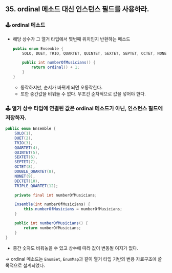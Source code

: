 ## 35. ordinal 메소드 대신 인스턴스 필드를 사용하라.

### 🕹️ ordinal 메소드

- 해당 상수가 그 열거 타입에서 몇번째 위치인지 반환하는 메소드

    ```java
    public enum Ensemble {
        SOLO, DUET, TRIO, QUARTET, QUINTET, SEXTET, SEPTET, OCTET, NONET, DECTET;
    
        public int numberOfMusicians() {
            return ordinal() + 1;
        }
    }
    ```

  - 동작하지만, 순서가 바뀌게 되면 오동작한다.
  - 또한 중간값을 비워둘 수 없다. 무조건 순차적으로 값을 넣어야 한다.

### 🕹️ 열거 상수 타입에 연결된 값은 ordinal 메소드가 아닌, 인스턴스 필드에 저장하자.

```java
public enum Ensemble {
    SOLO(1),
    DUET(2),
    TRIO(3),
    QUARTET(4),
    QUINTET(5),
    SEXTET(6),
    SEPTET(7),
    OCTET(8),
    DOUBLE_QUARTET(8),
    NONET(9),
    DECTET(10),
    TRIPLE_QUARTET(12);

    private final int numberOfMusicians;

    Ensemble(int numberOfMusicians) {
        this.numberOfMusicians = numberOfMusicians;
    }

    public int numberOfMusicians() {
        return numberOfMusicians;
    }
}
```

- 중간 숫자도 비워놓을 수 있고 상수에 따라 값이 변동될 여지가 없다.

→ ordinal 메소드는 `EnumSet`, `EnumMap`과 같이 열거 타입 기반의 번용 자료구조에 쓸 목적으로 설계되었다.